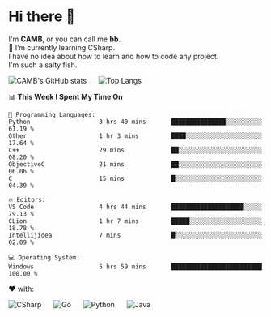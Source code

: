# Hi there 👋
<!--
**CAMB-dev/CAMB-dev** is a ✨ _special_ ✨ repository because its `README.md` (this file) appears on your GitHub profile.

Here are some ideas to get you started:

- 🔭 I’m currently working on ...
- 🌱 I’m currently learning ...
- 👯 I’m looking to collaborate on ...
- 🤔 I’m looking for help with ...
- 💬 Ask me about ...
- 📫 How to reach me: ...
- 😄 Pronouns: ...
- ⚡ Fun fact: ...
-->
 I'm **CAMB**, or you can call me **bb**.  
 🌱 I’m currently learning CSharp.  
 I have no idea about how to learn and how to code any project.  
 I'm such a salty fish.
 
 
![CAMB's GitHub stats](https://github-readme-stats.vercel.app/api?username=CAMB-dev&show_icons=true&theme=tokyonight)
&nbsp;&nbsp;&nbsp;&nbsp;
![Top Langs](https://github-readme-stats.vercel.app/api/top-langs/?username=CAMB-dev&langs_count=5&theme=tokyonight)


<!--START_SECTION:waka-->
📊 **This Week I Spent My Time On** 

```text
💬 Programming Languages: 
Python                   3 hrs 40 mins       ███████████████░░░░░░░░░░   61.19 % 
Other                    1 hr 3 mins         ████░░░░░░░░░░░░░░░░░░░░░   17.64 % 
C++                      29 mins             ██░░░░░░░░░░░░░░░░░░░░░░░   08.20 % 
ObjectiveC               21 mins             ██░░░░░░░░░░░░░░░░░░░░░░░   06.06 % 
C                        15 mins             █░░░░░░░░░░░░░░░░░░░░░░░░   04.39 % 

🔥 Editors: 
VS Code                  4 hrs 44 mins       ████████████████████░░░░░   79.13 % 
CLion                    1 hr 7 mins         █████░░░░░░░░░░░░░░░░░░░░   18.78 % 
Intellijidea             7 mins              █░░░░░░░░░░░░░░░░░░░░░░░░   02.09 % 

💻 Operating System: 
Windows                  5 hrs 59 mins       █████████████████████████   100.00 % 
```


<!--END_SECTION:waka-->


❤ with:

![CSharp](https://img.shields.io/badge/CSharp-%23512BD4?style=for-the-badge&logo=.net)
&nbsp;&nbsp;&nbsp;&nbsp;
![Go](https://img.shields.io/badge/Go-000000?style=for-the-badge&logo=go)
&nbsp;&nbsp;&nbsp;&nbsp;
![Python](https://img.shields.io/badge/Python-000000?style=for-the-badge&logo=python)
&nbsp;&nbsp;&nbsp;&nbsp;
![Java](https://img.shields.io/badge/Java-964B00?style=for-the-badge&logo=openjdk)
